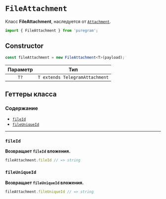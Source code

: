 # `FileAttachment`

Класс **FileAttachment**, наследуется от [`Attachment`](attachment.md).

```ts
import { FileAttachment } from 'puregram';
```

## Constructor

```ts
const fileAttachment = new FileAttachment<T>(payload);
```

| Параметр |              Тип               |
| :------: | :----------------------------: |
| `T?`     | `T extends TelegramAttachment` |

## Геттеры класса

### Содержание

* [`fileId`](#fileid)
* [`fileUniqueId`](#fileuniqueid)

---

### `fileId`

**Возвращает `fileId` вложения.**

```ts
fileAttachment.fileId // => string
```

### `fileUniqueId`

**Возвращает `fileUniqueId` вложения.**

```ts
fileAttachment.fileUniqueId // => string
```
